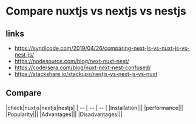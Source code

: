 # Compare nuxtjs vs nextjs vs nestjs
## links
* https://syndicode.com/2019/04/26/comparing-next-js-vs-nuxt-js-vs-nest-js/
* https://nodesource.com/blog/next-nuxt-nest/
* https://codersera.com/blog/nuxt-next-nest-confused/
* https://stackshare.io/stackups/nestjs-vs-next-js-vs-nuxt

## Compare

|check|nuxtjs|nextjs|nestjs|
| -- | -- | -- |
|Installation|||
|performance|||
|Popularity|||
|Advantages|||
|Disadvantages|||